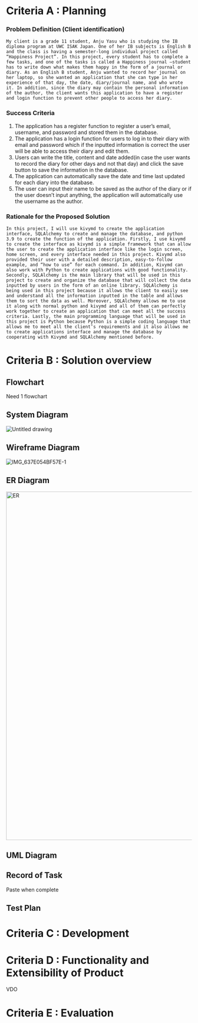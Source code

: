 # Criteria A : Planning

### Problem Definition (Client identification)
	My client is a grade 11 student, Anju Yasu who is studying the IB diploma program at UWC ISAK Japan. One of her IB subjects is English B and the class is having a semester-long individual project called “Happiness Project”. In this project, every student has to complete a few tasks, and one of the tasks is called a Happiness journal –student has to write down what makes them happy in the form of a journal or diary. As an English B student, Anju wanted to record her journal on her laptop, so she wanted an application that she can type in her experience of that day, the date, diary/journal name, and who wrote it. In addition, since the diary may contain the personal information of the author, the client wants this application to have a register and login function to prevent other people to access her diary. 

### Success Criteria
1. The application has a register function to register a user’s email, username, and password and stored them in the database.
2. The application has a login function for users to log in to their diary with email and password which if the inputted information is correct the user will be able to access their diary and edit them.
3. Users can write the title, content and date added(in case the user wants to record the diary for other days and not that day) and click the save button to save the information in the database.
4. The application can automatically save the date and time last updated for each diary into the database.
5. The user can input their name to be saved as the author of the diary or if the user doesn’t input anything, the application will automatically use the username as the author.

### Rationale for the Proposed Solution
	In this project, I will use kivymd to create the application interface, SQLAlchemy to create and manage the database, and python 3.9 to create the function of the application. Firstly, I use kivymd to create the interface as kivymd is a simple framework that can allow the user to create the application interface like the login screen, home screen, and every interface needed in this project. Kivymd also provided their user with a detailed description, easy-to-follow example, and “how to use” for each command. In addition, Kivymd can also work with Python to create applications with good functionality. Secondly, SQLAlchemy is the main library that will be used in this project to create and organize the database that will collect the data inputted by users in the form of an online library. SQLAlchemy is being used in this project because it allows the client to easily see and understand all the information inputted in the table and allows them to sort the data as well. Moreover, SQLAlchemy allows me to use it along with normal python and kivymd and all of them can perfectly work together to create an application that can meet all the success criteria. Lastly, the main programming language that will be used in this project is Python because Python is a simple coding language that allows me to meet all the client’s requirements and it also allows me to create applications interface and manage the database by cooperating with Kivymd and SQLAlchemy mentioned before.


# Criteria B : Solution overview

## Flowchart

Need 1 flowchart

## System Diagram

![Untitled drawing](https://user-images.githubusercontent.com/82266864/162608536-7fdc7879-91ec-4d8e-be76-fb12a54cab90.jpg)

## Wireframe Diagram

![IMG_637E054BF57E-1](https://user-images.githubusercontent.com/82266864/162605632-614d364a-6117-4b82-8307-4943742db26b.jpeg)

## ER Diagram

<img width="945" alt="ER" src="https://user-images.githubusercontent.com/82266864/162608765-a0b36bc7-26cd-43ff-b878-5bf7d23ad543.png">


## UML Diagram

## Record of Task 
Paste when complete

## Test Plan


# Criteria C : Development

# Criteria D : Functionality and Extensibility of Product

VDO

# Criteria E : Evaluation
